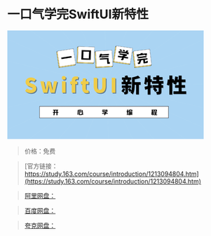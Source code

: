 # 一口气学完SwiftUI新特性

![img](../../../assets/study163/free/f954582229a447848e0c94b049ff6dde.png)

> 价格：免费

> [官方链接：https://study.163.com/course/introduction/1213094804.htm](https://study.163.com/course/introduction/1213094804.htm)

> [阿里网盘：]()

> [百度网盘：]()

> [夸克网盘：]()
